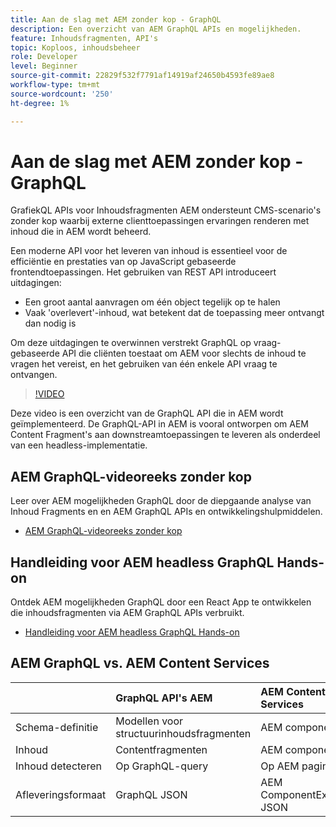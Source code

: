 ```yaml
---
title: Aan de slag met AEM zonder kop - GraphQL
description: Een overzicht van AEM GraphQL APIs en mogelijkheden.
feature: Inhoudsfragmenten, API's
topic: Koploos, inhoudsbeheer
role: Developer
level: Beginner
source-git-commit: 22829f532f7791af14919af24650b4593fe89ae8
workflow-type: tm+mt
source-wordcount: '250'
ht-degree: 1%

---
```



# Aan de slag met AEM zonder kop - GraphQL

GrafiekQL APIs voor Inhoudsfragmenten AEM
ondersteunt CMS-scenario&#39;s zonder kop waarbij externe clienttoepassingen ervaringen renderen met inhoud die in AEM wordt beheerd.

Een moderne API voor het leveren van inhoud is essentieel voor de efficiëntie en prestaties van op JavaScript gebaseerde frontendtoepassingen. Het gebruiken van REST API introduceert uitdagingen:

* Een groot aantal aanvragen om één object tegelijk op te halen
* Vaak &#39;overlevert&#39;-inhoud, wat betekent dat de toepassing meer ontvangt dan nodig is

Om deze uitdagingen te overwinnen verstrekt GraphQL op vraag-gebaseerde API die cliënten toestaat om AEM voor slechts de inhoud te vragen het vereist, en het gebruiken van één enkele API vraag te ontvangen.

>[!VIDEO](https://video.tv.adobe.com/v/328618/?quality=12&learn=on)

Deze video is een overzicht van de GraphQL API die in AEM wordt geïmplementeerd. De GraphQL-API in AEM is vooral ontworpen om AEM Content Fragment&#39;s aan downstreamtoepassingen te leveren als onderdeel van een headless-implementatie.

## AEM GraphQL-videoreeks zonder kop

Leer over AEM mogelijkheden GraphQL door de diepgaande analyse van Inhoud Fragments en en AEM GraphQL APIs en ontwikkelingshulpmiddelen.

* [AEM GraphQL-videoreeks zonder kop](./video-series/modeling-basics.md)

## Handleiding voor AEM headless GraphQL Hands-on

Ontdek AEM mogelijkheden GraphQL door een React App te ontwikkelen die inhoudsfragmenten via AEM GraphQL APIs verbruikt.

* [Handleiding voor AEM headless GraphQL Hands-on](./multi-step/overview.md)

## AEM GraphQL vs. AEM Content Services

|  | GraphQL API&#39;s AEM | AEM Content Services |
|--------------------------------|:-----------------|:---------------------|
| Schema-definitie | Modellen voor structuurinhoudsfragmenten | AEM componenten |
| Inhoud | Contentfragmenten | AEM componenten |
| Inhoud detecteren | Op GraphQL-query | Op AEM pagina |
| Afleveringsformaat | GraphQL JSON | AEM ComponentExporter JSON |